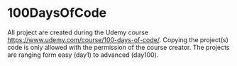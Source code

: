 # 100DaysOfCode
All project are created during the Udemy course https://www.udemy.com/course/100-days-of-code/. Copying the project(s) code is only allowed with the permission of the course creator. The projects are ranging form easy (day1) to advanced (day100).  

